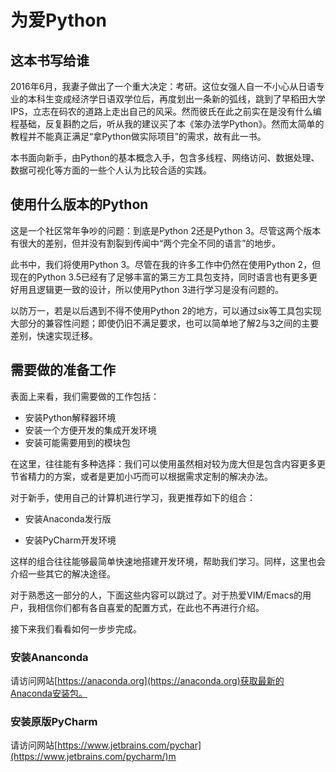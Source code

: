 # 为爱Python

## 这本书写给谁

2016年6月，我妻子做出了一个重大决定：考研。这位女强人自一不小心从日语专业的本科生变成经济学日语双学位后，再度划出一条新的弧线，跳到了早稻田大学IPS，立志在码农的道路上走出自己的风采。然而彼氏在此之前实在是没有什么编程基础，反复斟酌之后，听从我的建议买了本《笨办法学Python》。然而太简单的教程并不能真正满足“拿Python做实际项目”的需求，故有此一书。

本书面向新手，由Python的基本概念入手，包含多线程、网络访问、数据处理、数据可视化等方面的一些个人认为比较合适的实践。

## 使用什么版本的Python

这是一个社区常年争吵的问题：到底是Python 2还是Python 3。尽管这两个版本有很大的差别，但并没有割裂到传闻中“两个完全不同的语言”的地步。

此书中，我们将使用Python 3。尽管在我的许多工作中仍然在使用Python 2，但现在的Python 3.5已经有了足够丰富的第三方工具包支持，同时语言也有更多更好用且逻辑更一致的设计，所以使用Python 3进行学习是没有问题的。

以防万一，若是以后遇到不得不使用Python 2的地方，可以通过six等工具包实现大部分的兼容性问题；即使仍旧不满足要求，也可以简单地了解2与3之间的主要差别，快速实现迁移。

## 需要做的准备工作

表面上来看，我们需要做的工作包括：

* 安装Python解释器环境
* 安装一个方便开发的集成开发环境
* 安装可能需要用到的模块包

在这里，往往能有多种选择：我们可以使用虽然相对较为庞大但是包含内容更多更节省精力的方案，或者是更加小巧而可以根据需求定制的解决办法。

对于新手，使用自己的计算机进行学习，我更推荐如下的组合：

* 安装Anaconda发行版

* 安装PyCharm开发环境

这样的组合往往能够最简单快速地搭建开发环境，帮助我们学习。同样，这里也会介绍一些其它的解决途径。

对于熟悉这一部分的人，下面这些内容可以跳过了。对于热爱VIM/Emacs的用户，我相信你们都有各自喜爱的配置方式，在此也不再进行介绍。

接下来我们看看如何一步步完成。

### 安装Ananconda

请访问网站[https://anaconda.org](https://anaconda.org)获取最新的Anaconda安装包。

### 安装原版PyCharm

请访问网站[https://www.jetbrains.com/pychar](https://www.jetbrains.com/pycharm/)m



